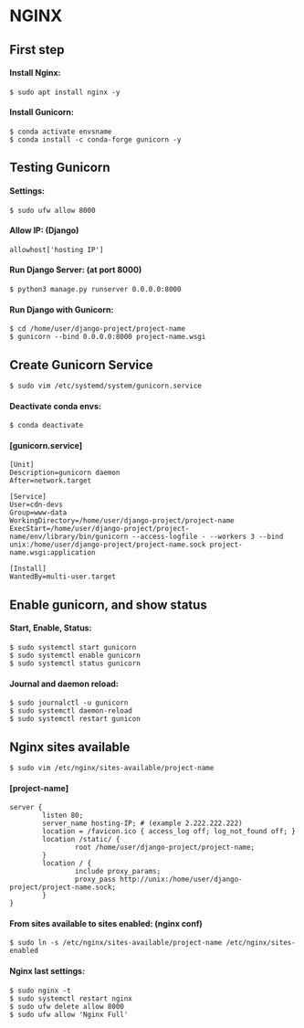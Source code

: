 <div>
  
<h1>NGINX</h1>
<h2>First step</h2>
<h4>Install Nginx:</h4>

`$ sudo apt install nginx -y`

<h4>Install Gunicorn:</h4>

`$ conda activate envsname`<br>
`$ conda install -c conda-forge gunicorn -y`

<h2>Testing Gunicorn</h2>
<h4>Settings:</h4>

`$ sudo ufw allow 8000`

<h4>Allow IP: (Django)</h4>

```
allowhost['hosting IP']
```

<h4>Run Django Server: (at port 8000)</h4>

`$ python3 manage.py runserver 0.0.0.0:8000`

<h4>Run Django with Gunicorn:</h4>

`$ cd /home/user/django-project/project-name`<br>
`$ gunicorn --bind 0.0.0.0:8000 project-name.wsgi`

<h2>Create Gunicorn Service</h2>

`$ sudo vim /etc/systemd/system/gunicorn.service`

<h4>Deactivate conda envs:</h4>

`$ conda deactivate`

<h4>[gunicorn.service]</h4>

```
[Unit]
Description=gunicorn daemon
After=network.target

[Service]
User=cdn-devs
Group=www-data
WorkingDirectory=/home/user/django-project/project-name
ExecStart=/home/user/django-project/project-name/env/library/bin/gunicorn --access-logfile - --workers 3 --bind unix:/home/user/django-project/project-name.sock project-name.wsgi:application

[Install]
WantedBy=multi-user.target

```

<h2>Enable gunicorn, and show status</h2>
<h4>Start, Enable, Status:</h4>

`$ sudo systemctl start gunicorn`<br>
`$ sudo systemctl enable gunicorn`<br>
`$ sudo systemctl status gunicorn`

<h4>Journal and daemon reload:</h4>

`$ sudo journalctl -u gunicorn`<br>
`$ sudo systemctl daemon-reload`<br>
`$ sudo systemctl restart gunicon`

<h2>Nginx sites available</h2>

`$ sudo vim /etc/nginx/sites-available/project-name`

<h4>[project-name]</h4>

```
server {
        listen 80;
        server_name hosting-IP; # (example 2.222.222.222)
        location = /favicon.ico { access_log off; log_not_found off; }
        location /static/ {
                root /home/user/django-project/project-name;
        }
        location / {
                include proxy_params;
                proxy_pass http://unix:/home/user/django-project/project-name.sock;
        }
}
```

<h4>From sites available to sites enabled: (nginx conf)</h4>

`$ sudo ln -s /etc/nginx/sites-available/project-name /etc/nginx/sites-enabled`

<h4>Nginx last settings:</h4>

`$ sudo nginx -t`<br>
`$ sudo systemctl restart nginx`<br>
`$ sudo ufw delete allow 8000`<br>
`$ sudo ufw allow 'Nginx Full'`

</div>